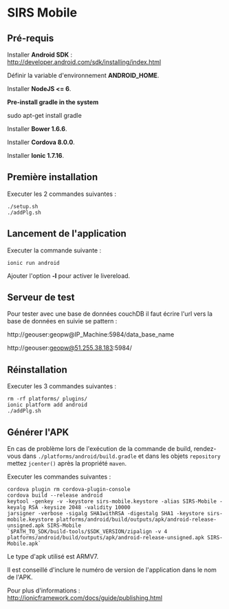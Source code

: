 # SIRS Mobile

## Pré-requis

Installer **Android SDK** : http://developer.android.com/sdk/installing/index.html

Définir la variable d'environnement **ANDROID_HOME**.

Installer **NodeJS <= 6**.

**Pre-install gradle in the system** 

sudo apt-get install gradle

Installer **Bower 1.6.6**.

Installer **Cordova 8.0.0**.

Installer **Ionic 1.7.16**.



## Première installation

Executer les 2 commandes suivantes :

```
./setup.sh
./addPlg.sh
```

## Lancement de l'application

Executer la commande suivante :

```
ionic run android
```

Ajouter l'option **-l** pour activer le livereload.

## Serveur de test

Pour tester avec une base de données couchDB il faut écrire l'url vers la base de données en suivie se pattern :

http://geouser:geopw@IP_Machine:5984/data_base_name

http://geouser:geopw@51.255.38.183:5984/

## Réinstallation

Executer les 3 commandes suivantes :

```
rm -rf platforms/ plugins/
ionic platform add android
./addPlg.sh
```

## Générer l'APK

En cas de problème lors de l'exécution de la commande de build, rendez-vous dans `./platforms/android/build.gradle` et dans les objets `repository` mettez `jcenter()` après la propriété `maven`.

Executer les commandes suivantes :

```
cordova plugin rm cordova-plugin-console
cordova build --release android
keytool -genkey -v -keystore sirs-mobile.keystore -alias SIRS-Mobile -keyalg RSA -keysize 2048 -validity 10000
jarsigner -verbose -sigalg SHA1withRSA -digestalg SHA1 -keystore sirs-mobile.keystore platforms/android/build/outputs/apk/android-release-unsigned.apk SIRS-Mobile
`$PATH_TO_SDK/build-tools/$SDK_VERSION/zipalign -v 4 platforms/android/build/outputs/apk/android-release-unsigned.apk SIRS-Mobile.apk`
```

Le type d'apk utilisé est ARMV7.

Il est conseillé d'inclure le numéro de version de l'application dans le nom de l'APK.

Pour plus d'informations : http://ionicframework.com/docs/guide/publishing.html


